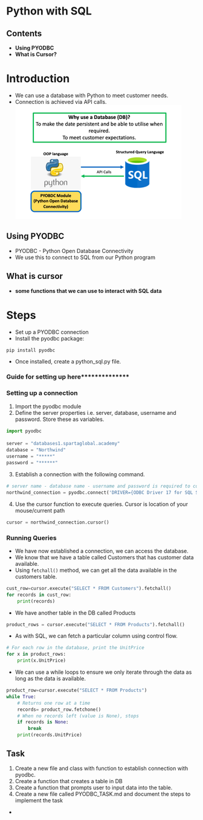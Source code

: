 # Python with SQL
## Contents 
* **Using PYODBC**
* **What is Cursor?**

# Introduction
* We can use a database with Python to meet customer needs. 
* Connection is achieved via API calls.   
![diagram](sql%20diagram.png)
## Using PYODBC
* PYODBC - Python Open Database Connectivity
* We use this to connect to SQL from our Python program
## What is cursor
* **some functions that we can use to interact with SQL data**

# Steps
* Set up a PYODBC connection
* Install the pyodbc package:
```
pip install pyodbc
```
* Once installed, create a python_sql.py file. 

### Guide for setting up here**************



### Setting up a connection
1. Import the pyodbc module 
2. Define the server properties i.e. server, database, username and password. Store these as variables.
```python
import pyodbc

server = "databases1.spartaglobal.academy"
database = "Northwind"
username = "*****"
password = "******"
```
3. Establish a connection with the following command.
```python
# server name - database name - username and password is required to connect to pyodbc
northwind_connection = pyodbc.connect('DRIVER={ODBC Driver 17 for SQL Server};SERVER='+server+';DATABASE='+database+';UID='+username+';PWD='+ password)
```

4. Use the cursor function to execute queries. Cursor is location of your mouse/current path
```python
cursor = northwind_connection.cursor()
```


### Running Queries
* We have now established a connection, we can access the database.
* We know that we have a table called Customers that has customer data available.
* Using ```fetchall()``` method, we can get all the data available in the customers table.
```python
cust_row=cursor.execute("SELECT * FROM Customers").fetchall()
for records in cust_row:
    print(records)
```
* We have another table in the DB called Products
```python
product_rows = cursor.execute("SELECT * FROM Products").fetchall()

```
* As with SQL, we can fetch a particular column using control flow. 
```python
# For each row in the database, print the UnitPrice
for x in product_rows:
    print(x.UnitPrice)
```

*  We can use a  while loops to ensure we only iterate through the data as long as the data is available.

```python
product_row=cursor.execute("SELECT * FROM Products")
while True:
    # Returns one row at a time
    records= product_row.fetchone()
    # When no records left (value is None), stops
    if records is None:
        break
    print(records.UnitPrice)
```

## Task
1. Create a new file and class with function to establish connection with pyodbc.
2. Create a function that creates a table in DB
3. Create a function that prompts user to input data into the table.
4. Create a new file called PYODBC_TASK.md and document the steps to implement the task



- 
 